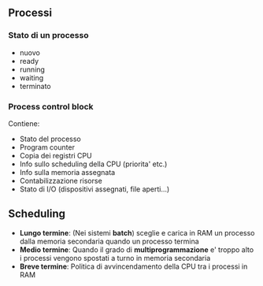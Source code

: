 ## Processi

### Stato di un processo

- nuovo
- ready
- running
- waiting
- terminato

### Process control block

Contiene:
- Stato del processo
- Program counter
- Copia dei registri CPU
- Info sullo scheduling della CPU (priorita' etc.)
- Info sulla memoria assegnata
- Contabilizzazione risorse
- Stato di I/O (dispositivi assegnati, file aperti...)

## Scheduling

- **Lungo termine**: (Nei sistemi **batch**) sceglie e carica in RAM un processo dalla memoria secondaria quando un processo termina
- **Medio termine**: Quando il grado di **multiprogrammazione** e' troppo alto i processi vengono spostati a turno in memoria secondaria
- **Breve termine**: Politica di avvincendamento della CPU tra i processi in RAM
